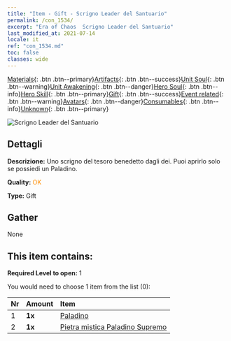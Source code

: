 ```yaml
---
title: "Item - Gift - Scrigno Leader del Santuario"
permalink: /con_1534/
excerpt: "Era of Chaos  Scrigno Leader del Santuario"
last_modified_at: 2021-07-14
locale: it
ref: "con_1534.md"
toc: false
classes: wide
---
```

 [Materials](/ItemsIT/){: .btn .btn--primary}[Artifacts](/ItemsIT/Artifacts/){: .btn .btn--success}[Unit Soul](/ItemsIT/UnitSoul/){: .btn .btn--warning}[Unit Awakening](/ItemsIT/UnitAwakening/){: .btn .btn--danger}[Hero Soul](/ItemsIT/HeroSoul/){: .btn .btn--info}[Hero Skill](/ItemsIT/HeroSkill/){: .btn .btn--primary}[Gift](/ItemsIT/Gift/){: .btn .btn--success}[Event related](/ItemsIT/Events/){: .btn .btn--warning}[Avatars](/ItemsIT/Avatars/){: .btn .btn--danger}[Consumables](/ItemsIT/Consumables/){: .btn .btn--info}[Unknown](/ItemsIT/Unknown/){: .btn .btn--primary}

 ![Scrigno Leader del Santuario](/images/t/i_907068.png)

## Dettagli
 **Descrizione:** Uno scrigno del tesoro benedetto dagli dei. Puoi aprirlo solo se possiedi un Paladino.

 **Quality:** <span style="color: #FF8C00">OK</span>

 **Type:** Gift

## Gather

  None

## This item contains:

 **Required Level to open:** 1

 You would need to choose 1 item from the list (0):

  | Nr | Amount |     Item    |
  |:---|:-------|:------------|
  | 1 |  **1x** | [Paladino](/ItemsIT/unt_197/) |  | 
  | 2 |  **1x** | [Pietra mistica Paladino Supremo](/ItemsIT/unt_289/) |  | 
